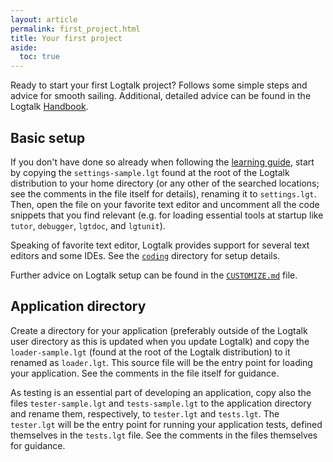 ```yaml
---
layout: article
permalink: first_project.html
title: Your first project
aside:
  toc: true
---
```


Ready to start your first Logtalk project? Follows some simple steps and advice for smooth sailing. Additional, detailed advice can be found in the Logtalk [Handbook](https://logtalk.org/manuals/userman/programming.html).


## Basic setup

If you don't have done so already when following the [learning guide](learning.html), start by copying the `settings-sample.lgt` found at the root of the Logtalk distribution to your home directory (or any other of the searched locations; see the comments in the file itself for details), renaming it to `settings.lgt`. Then, open the file on your favorite text editor and uncomment all the code snippets that you find relevant (e.g. for loading essential tools at startup like `tutor`, `debugger`, `lgtdoc`, and `lgtunit`).

Speaking of favorite text editor, Logtalk provides support for several text editors and some IDEs. See the [`coding`](https://github.com/LogtalkDotOrg/logtalk3/tree/master/coding/) directory for setup details.

Further advice on Logtalk setup can be found in the [`CUSTOMIZE.md`](https://github.com/LogtalkDotOrg/logtalk3/tree/master/CUSTOMIZE.md) file.


## Application directory

Create a directory for your application (preferably outside of the Logtalk user directory as this is updated when you update Logtalk) and copy the `loader-sample.lgt` (found at the root of the Logtalk distribution) to it renamed as `loader.lgt`. This source file will be the entry point for loading your application. See the comments in the file itself for guidance.

As testing is an essential part of developing an application, copy also the files `tester-sample.lgt` and `tests-sample.lgt` to the application directory and rename them, respectively, to `tester.lgt` and `tests.lgt`. The `tester.lgt` will be the entry point for running your application tests, defined themselves in the `tests.lgt` file. See the comments in the files themselves for guidance.
